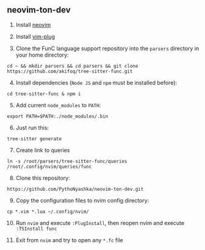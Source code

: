 ## neovim-ton-dev

1. Install [neovim](https://github.com/neovim/neovim/wiki/Installing-Neovim)

2. Install [vim-plug](https://github.com/junegunn/vim-plug#neovim)

3. Clone the FunC language support repository into the `parsers` directory in your home directory:
``` 
cd ~ && mkdir parsers && cd parsers && git clone https://github.com/akifoq/tree-sitter-func.git
```

4. Install dependencies (`Node JS` and `npm` must be installed before):
```
cd tree-sitter-func & npm i
```

5. Add current `node_modules` to `PATH`:
```
export PATH=$PATH:./node_modules/.bin
```

6. Just run this:
```
tree-sitter generate
```

7. Create link to queries
```
ln -s /root/parsers/tree-sitter-func/queries /root/.config/nvim/queries/func
```

8. Clone this repository:
```
https://github.com/PythoNyashka/neovim-ton-dev.git
```

9. Copy the configuration files to nvim config directory:
```
cp *.vim *.lua ~/.config/nvim/
```

10. Run `nvim` and execute `:PlugInstall`, then reopen nvim and execute `:TSInstall func`

11. Exit from `nvim` and try to open any `*.fc` file

